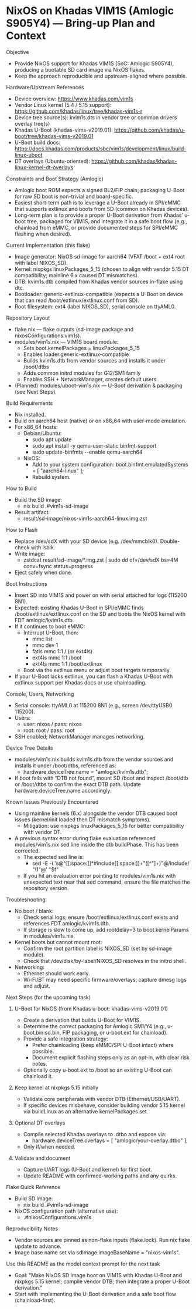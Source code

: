 # NixOS on Khadas VIM1S (Amlogic S905Y4) — Bring-up Plan and Context

Objective
- Provide NixOS support for Khadas VIM1S (SoC: Amlogic S905Y4), producing a bootable SD card image via NixOS flakes.
- Keep the approach reproducible and upstream-aligned where possible.

Hardware/Upstream References
- Device overview: https://www.khadas.com/vim1s
- Vendor Linux kernel (5.4 / 5.15 support): https://github.com/khadas/linux/tree/khadas-vim1s-r
- Device tree source(s): kvim1s.dts in vendor tree or common drivers overlay tree(s)
- Khadas U-Boot (khadas-vims-v2019.01): https://github.com/khadas/u-boot/tree/khadas-vims-v2019.01
- U-Boot build docs: https://docs.khadas.com/products/sbc/vim1s/development/linux/build-linux-uboot
- DT overlays (Ubuntu-oriented): https://github.com/khadas/khadas-linux-kernel-dt-overlays

Constraints and Boot Strategy (Amlogic)
- Amlogic boot ROM expects a signed BL2/FIP chain; packaging U-Boot for raw SD boot is non-trivial and board-specific.
- Easiest short-term path is to leverage a U-Boot already in SPI/eMMC that supports extlinux and boots from SD (common on Khadas devices).
- Long-term plan is to provide a proper U-Boot derivation from Khadas’ u-boot tree, packaged for VIM1S, and integrate it in a safe boot flow (e.g., chainload from eMMC, or provide documented steps for SPI/eMMC flashing when desired).

Current Implementation (this flake)
- Image generator: NixOS sd-image for aarch64 (VFAT /boot + ext4 root with label NIXOS_SD).
- Kernel: nixpkgs linuxPackages_5_15 (chosen to align with vendor 5.15 DT compatibility; mainline 6.x caused DT mismatches).
- DTB: kvim1s.dtb compiled from Khadas vendor sources in-flake using dtc.
- Bootloader: generic-extlinux-compatible (expects a U-Boot on device that can read /boot/extlinux/extlinux.conf from SD).
- Root filesystem: ext4 (label NIXOS_SD), serial console on ttyAML0.

Repository Layout
- flake.nix — flake outputs (sd-image package and nixosConfigurations.vim1s).
- modules/vim1s.nix — VIM1S board module:
  - Sets boot.kernelPackages = linuxPackages_5_15
  - Enables loader.generic-extlinux-compatible
  - Builds kvim1s.dtb from vendor sources and installs it under /boot/dtbs
  - Adds common initrd modules for G12/SM1 family
  - Enables SSH + NetworkManager, creates default users
- (Planned) modules/uboot-vim1s.nix — U-Boot derivation & packaging (see Next Steps).

Build Requirements
- Nix installed.
- Build on aarch64 host (native) or on x86_64 with user-mode emulation.
- For x86_64 hosts:
  - Debian/Ubuntu:
    - sudo apt update
    - sudo apt install -y qemu-user-static binfmt-support
    - sudo update-binfmts --enable qemu-aarch64
  - NixOS:
    - Add to your system configuration: boot.binfmt.emulatedSystems = [ "aarch64-linux" ];
    - Rebuild system.

How to Build
- Build the SD image:
  - nix build .#vim1s-sd-image
- Result artifact:
  - result/sd-image/nixos-vim1s-aarch64-linux.img.zst

How to Flash
- Replace /dev/sdX with your SD device (e.g. /dev/mmcblk0). Double-check with lsblk.
- Write image:
  - zstdcat result/sd-image/*.img.zst | sudo dd of=/dev/sdX bs=4M conv=fsync status=progress
- Eject safely when done.

Boot Instructions
- Insert SD into VIM1S and power on with serial attached for logs (115200 8N1).
- Expected: existing Khadas U-Boot in SPI/eMMC finds /boot/extlinux/extlinux.conf on the SD and boots the NixOS kernel with FDT amlogic/kvim1s.dtb.
- If it continues to boot eMMC:
  - Interrupt U-Boot, then:
    - mmc list
    - mmc dev 1
    - fatls mmc 1:1 / (or ext4ls)
    - ext4ls mmc 1:1 /boot
    - ext4ls mmc 1:1 /boot/extlinux
  - Boot via the extlinux menu or adjust boot targets temporarily.
- If your U-Boot lacks extlinux, you can flash a Khadas U-Boot with extlinux support per Khadas docs or use chainloading.

Console, Users, Networking
- Serial console: ttyAML0 at 115200 8N1 (e.g., screen /dev/ttyUSB0 115200).
- Users:
  - user: nixos / pass: nixos
  - root: root / pass: root
- SSH enabled; NetworkManager manages networking.

Device Tree Details
- modules/vim1s.nix builds kvim1s.dtb from the vendor sources and installs it under /boot/dtbs, referenced as:
  - hardware.deviceTree.name = "amlogic/kvim1s.dtb";
- If boot fails with “DTB not found”, mount SD /boot and inspect /boot/dtb or /boot/dtbs to confirm the exact DTB path. Update hardware.deviceTree.name accordingly.

Known Issues Previously Encountered
- Using mainline kernels (6.x) alongside the vendor DTB caused boot issues (kernel/init loaded then DT mismatch symptoms).
  - Mitigation: use nixpkgs linuxPackages_5_15 for better compatibility with vendor DT.
- A previous syntax error during flake evaluation referenced modules/vim1s.nix sed line inside the dtb buildPhase. This has been corrected.
  - The expected sed line is:
    - sed -E -i 's@^[[:space:]]*#include[[:space:]]+"([^"]+)"@/include/ "\\1"@' "$f"
  - If you hit an evaluation error pointing to modules/vim1s.nix with unexpected text near that sed command, ensure the file matches the repository version.

Troubleshooting
- No boot / blank:
  - Check serial logs; ensure /boot/extlinux/extlinux.conf exists and references FDT amlogic/kvim1s.dtb.
  - If storage is slow to come up, add rootdelay=3 to boot.kernelParams in modules/vim1s.nix.
- Kernel boots but cannot mount root:
  - Confirm the root partition label is NIXOS_SD (set by sd-image module).
  - Check that /dev/disk/by-label/NIXOS_SD resolves in the initrd shell.
- Networking:
  - Ethernet should work early.
  - Wi-Fi/BT may need specific firmware/overlays; capture dmesg logs and adjust.

Next Steps (for the upcoming task)
1) U-Boot for NixOS (from Khadas u-boot: khadas-vims-v2019.01)
   - Create a derivation that builds U-Boot for VIM1S.
   - Determine the correct packaging for Amlogic SM1/Y4 (e.g., u-boot.bin.sd.bin, FIP packaging, or u-boot.ext for chainload).
   - Provide a safe integration strategy:
     - Prefer chainloading (keep eMMC/SPI U-Boot intact) where possible.
     - Document explicit flashing steps only as an opt-in, with clear risk notes.
   - Optionally copy u-boot.ext to /boot so an existing U-Boot can chainload it.

2) Keep kernel at nixpkgs 5.15 initially
   - Validate core peripherals with vendor DTB (Ethernet/USB/UART).
   - If specific devices misbehave, consider building vendor 5.15 kernel via buildLinux as an alternative kernelPackages set.

3) Optional DT overlays
   - Compile selected Khadas overlays to .dtbo and expose via:
     - hardware.deviceTree.overlays = [ "amlogic/your-overlay.dtbo" ];
   - Only if/when needed.

4) Validate and document
   - Capture UART logs (U-Boot and kernel) for first boot.
   - Update README with confirmed-working paths and any quirks.

Flake Quick Reference
- Build SD image:
  - nix build .#vim1s-sd-image
- NixOS configuration path (alternative use):
  - .#nixosConfigurations.vim1s

Reproducibility Notes
- Vendor sources are pinned as non-flake inputs (flake.lock). Run nix flake update to advance.
- Image base name set via sdImage.imageBaseName = "nixos-vim1s".

Use this README as the model context prompt for the next task
- Goal: “Make NixOS SD image boot on VIM1S with Khadas U-Boot and nixpkgs 5.15 kernel; compile vendor DTB; then integrate a proper U-Boot derivation.”
- Start with implementing the U-Boot derivation and a safe boot flow (chainload-first).

